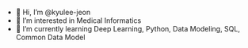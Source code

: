 - 👋 Hi, I’m @kyulee-jeon
- 👀 I’m interested in Medical Informatics
- 🌱 I’m currently learning Deep Learning, Python, Data Modeling, SQL, Common Data Model

<!---
kyulee-jeon/kyulee-jeon is a ✨ special ✨ repository because its `README.md` (this file) appears on your GitHub profile.
You can click the Preview link to take a look at your changes.
--->
